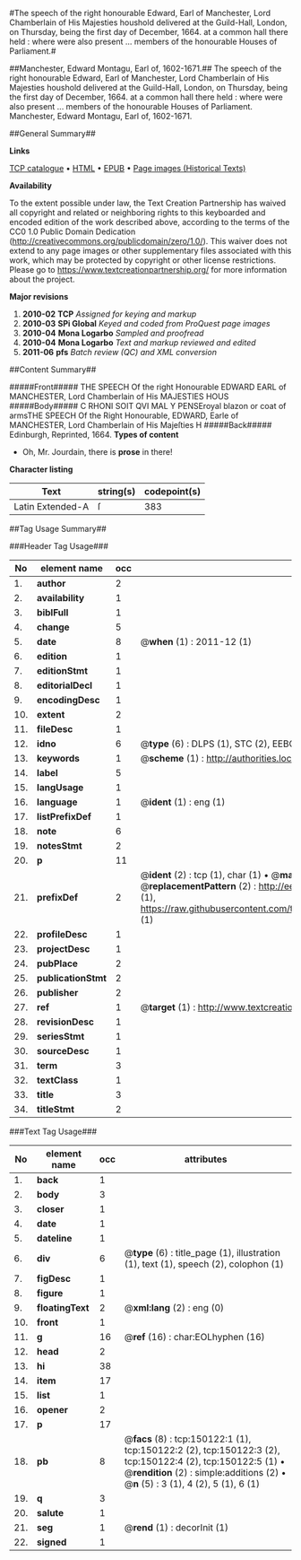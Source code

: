 #The speech of the right honourable Edward, Earl of Manchester, Lord Chamberlain of His Majesties houshold delivered at the Guild-Hall, London, on Thursday, being the first day of December, 1664. at a common hall there held : where were also present ... members of the honourable Houses of Parliament.#

##Manchester, Edward Montagu, Earl of, 1602-1671.##
The speech of the right honourable Edward, Earl of Manchester, Lord Chamberlain of His Majesties houshold delivered at the Guild-Hall, London, on Thursday, being the first day of December, 1664. at a common hall there held : where were also present ... members of the honourable Houses of Parliament.
Manchester, Edward Montagu, Earl of, 1602-1671.

##General Summary##

**Links**

[TCP catalogue](http://www.ota.ox.ac.uk/tcp/)  • 
[HTML](http://tei.it.ox.ac.uk/tcp/Texts-HTML/free/A89/A89463.html)  • 
[EPUB](http://tei.it.ox.ac.uk/tcp/Texts-EPUB/free/A89/A89463.epub) • 
[Page images (Historical Texts)](https://historicaltexts.jisc.ac.uk/eebo-36282382e)

**Availability**

To the extent possible under law, the Text Creation Partnership has waived all copyright and related or neighboring rights to this keyboarded and encoded edition of the work described above, according to the terms of the CC0 1.0 Public Domain Dedication (http://creativecommons.org/publicdomain/zero/1.0/). This waiver does not extend to any page images or other supplementary files associated with this work, which may be protected by copyright or other license restrictions. Please go to https://www.textcreationpartnership.org/ for more information about the project.

**Major revisions**

1. __2010-02__ __TCP__ *Assigned for keying and markup*
1. __2010-03__ __SPi Global__ *Keyed and coded from ProQuest page images*
1. __2010-04__ __Mona Logarbo__ *Sampled and proofread*
1. __2010-04__ __Mona Logarbo__ *Text and markup reviewed and edited*
1. __2011-06__ __pfs__ *Batch review (QC) and XML conversion*

##Content Summary##

#####Front#####
THE SPEECH Of the right Honourable EDWARD EARL of MANCHESTER, Lord Chamberlain of His MAJESTIES HOUS
#####Body#####
C RHONI SOIT QVI MAL Y PENSEroyal blazon or coat of armsTHE SPEECH Of the Right Honourable, EDWARD, Earle of MANCHESTER, Lord Chamberlain of His Majeſties H
#####Back#####
Edinburgh, Reprinted, 1664.
**Types of content**

  * Oh, Mr. Jourdain, there is **prose** in there!

**Character listing**


|Text|string(s)|codepoint(s)|
|---|---|---|
|Latin Extended-A|ſ|383|

##Tag Usage Summary##

###Header Tag Usage###

|No|element name|occ|attributes|
|---|---|---|---|
|1.|__author__|2||
|2.|__availability__|1||
|3.|__biblFull__|1||
|4.|__change__|5||
|5.|__date__|8| @__when__ (1) : 2011-12 (1)|
|6.|__edition__|1||
|7.|__editionStmt__|1||
|8.|__editorialDecl__|1||
|9.|__encodingDesc__|1||
|10.|__extent__|2||
|11.|__fileDesc__|1||
|12.|__idno__|6| @__type__ (6) : DLPS (1), STC (2), EEBO-CITATION (1), OCLC (1), VID (1)|
|13.|__keywords__|1| @__scheme__ (1) : http://authorities.loc.gov/ (1)|
|14.|__label__|5||
|15.|__langUsage__|1||
|16.|__language__|1| @__ident__ (1) : eng (1)|
|17.|__listPrefixDef__|1||
|18.|__note__|6||
|19.|__notesStmt__|2||
|20.|__p__|11||
|21.|__prefixDef__|2| @__ident__ (2) : tcp (1), char (1)  •  @__matchPattern__ (2) : ([0-9\-]+):([0-9IVX]+) (1), (.+) (1)  •  @__replacementPattern__ (2) : http://eebo.chadwyck.com/downloadtiff?vid=$1&page=$2 (1), https://raw.githubusercontent.com/textcreationpartnership/Texts/master/tcpchars.xml#$1 (1)|
|22.|__profileDesc__|1||
|23.|__projectDesc__|1||
|24.|__pubPlace__|2||
|25.|__publicationStmt__|2||
|26.|__publisher__|2||
|27.|__ref__|1| @__target__ (1) : http://www.textcreationpartnership.org/docs/. (1)|
|28.|__revisionDesc__|1||
|29.|__seriesStmt__|1||
|30.|__sourceDesc__|1||
|31.|__term__|3||
|32.|__textClass__|1||
|33.|__title__|3||
|34.|__titleStmt__|2||


###Text Tag Usage###

|No|element name|occ|attributes|
|---|---|---|---|
|1.|__back__|1||
|2.|__body__|3||
|3.|__closer__|1||
|4.|__date__|1||
|5.|__dateline__|1||
|6.|__div__|6| @__type__ (6) : title_page (1), illustration (1), text (1), speech (2), colophon (1)|
|7.|__figDesc__|1||
|8.|__figure__|1||
|9.|__floatingText__|2| @__xml:lang__ (2) : eng (0)|
|10.|__front__|1||
|11.|__g__|16| @__ref__ (16) : char:EOLhyphen (16)|
|12.|__head__|2||
|13.|__hi__|38||
|14.|__item__|17||
|15.|__list__|1||
|16.|__opener__|2||
|17.|__p__|17||
|18.|__pb__|8| @__facs__ (8) : tcp:150122:1 (1), tcp:150122:2 (2), tcp:150122:3 (2), tcp:150122:4 (2), tcp:150122:5 (1)  •  @__rendition__ (2) : simple:additions (2)  •  @__n__ (5) : 3 (1), 4 (2), 5 (1), 6 (1)|
|19.|__q__|3||
|20.|__salute__|1||
|21.|__seg__|1| @__rend__ (1) : decorInit (1)|
|22.|__signed__|1||
